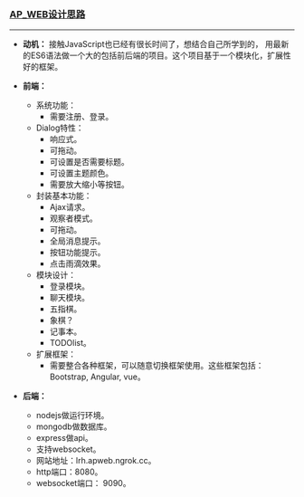
### [AP_WEB设计思路](https://github.com/renhongl/AP_WEB)
***

* **动机：** 接触JavaScript也已经有很长时间了，想结合自己所学到的，
用最新的ES6语法做一个大的包括前后端的项目。这个项目基于一个模块化，扩展性好的框架。

* **前端：**
    * 系统功能：
        * 需要注册、登录。
    * Dialog特性：
        * 响应式。
        * 可拖动。
        * 可设置是否需要标题。
        * 可设置主题颜色。
        * 需要放大缩小等按钮。
    * 封装基本功能：
        * Ajax请求。
        * 观察者模式。
        * 可拖动。
        * 全局消息提示。
        * 按钮功能提示。
        * 点击雨滴效果。
    * 模块设计：
        * 登录模块。
        * 聊天模块。
        * 五指棋。
        * 象棋？
        * 记事本。
        * TODOlist。
    * 扩展框架：
        * 需要整合各种框架，可以随意切换框架使用。这些框架包括：Bootstrap, Angular, vue。

* **后端：**
    * nodejs做运行环境。
    * mongodb做数据库。
    * express做api。
    * 支持websocket。
    * 网站地址：lrh.apweb.ngrok.cc。
    * http端口：8080。
    * websocket端口： 9090。


